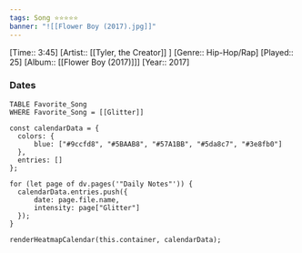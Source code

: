 ```yaml
---
tags: Song ⭐⭐⭐⭐⭐ 
banner: "![[Flower Boy (2017).jpg]]"
---
```

[Time:: 3:45]
[Artist:: [[Tyler, the Creator]] ]
[Genre:: Hip-Hop/Rap]
[Played:: 25]
[Album:: [[Flower Boy (2017)]]]
[Year:: 2017]
### Dates
````dataview
TABLE Favorite_Song
WHERE Favorite_Song = [[Glitter]]
````

  ```dataviewjs
const calendarData = { 
	colors: { 
		blue: ["#9ccfd8", "#5BAAB8", "#57A1BB", "#5da8c7", "#3e8fb0"] 
	}, 
	entries: [] 
}; 

for (let page of dv.pages('"Daily Notes"')) { 
	calendarData.entries.push({ 
		date: page.file.name, 
		intensity: page["Glitter"]
	}); 
} 

renderHeatmapCalendar(this.container, calendarData);
```
